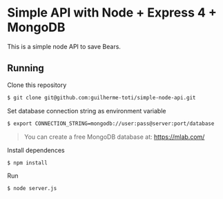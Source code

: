# Simple API with Node + Express 4 + MongoDB
This is a simple node API to save Bears.

## Running
Clone this repository
```sh
$ git clone git@github.com:guilherme-toti/simple-node-api.git
```

Set database connection string as environment variable
```sh
$ export CONNECTION_STRING=mongodb://user:pass@server:port/database
```

> You can create a free MongoDB database at: https://mlab.com/


Install dependences
```sh
$ npm install
```

Run
```sh
$ node server.js
```
